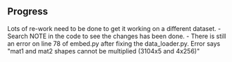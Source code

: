 
## Progress
Lots of re-work need to be done to get it working on a different dataset. 
    - Search NOTE in the code to see the changes has been done. 
    - There is still an error on line 78 of embed.py after fixing the data_loader.py. Error says "mat1 and mat2 shapes cannot be multiplied (3104x5 and 4x256)"
